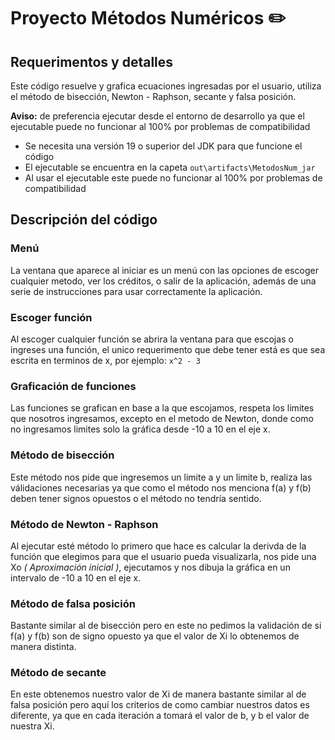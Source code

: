 # Proyecto Métodos Numéricos :pencil2:

## Requerimentos y detalles
Este código resuelve y grafica ecuaciones ingresadas por el usuario, utiliza el método de bisección, Newton - Raphson, secante y falsa posición.

**Aviso:** de preferencia ejecutar desde el entorno de desarrollo ya que el ejecutable puede no funcionar al 100% por problemas de compatibilidad
- Se necesita una versión 19 o superior del JDK para que funcione el código
- El ejecutable se encuentra en la capeta `out\artifacts\MetodosNum_jar`
- Al usar el ejecutable este puede no funcionar al 100% por problemas de compatibilidad

## Descripción del código

### Menú
La ventana que aparece al iniciar es un menú con las opciones de escoger cualquier metodo, ver los créditos, o salir de la aplicación, además de una serie de instrucciones para usar correctamente la aplicación.

### Escoger función
Al escoger cualquier función se abrira la ventana para que escojas o ingreses una función, el unico requerimento que debe tener está es que sea escrita en terminos de x, por ejemplo: `x^2 - 3`

### Graficación de funciones
Las funciones se grafican en base a la que escojamos, respeta los limites que nosotros ingresamos, excepto en el metodo de Newton, donde como no ingresamos limites solo la gráfica desde -10 a 10 en el eje x.

### Método de bisección
Este método nos pide que ingresemos un limite a y un limite b, realiza las válidaciones necesarias ya que como el método nos menciona f(a) y f(b) deben tener signos opuestos o el método no tendría sentido.

### Método de Newton - Raphson
Al ejecutar esté método lo primero que hace es calcular la derivda de la función que elegimos para que el usuario pueda visualizarla, nos pide una Xo *( Aproximación inicial )*, ejecutamos y nos dibuja la gráfica en un intervalo de -10 a 10 en el eje x.

### Método de falsa posición
Bastante similar al de bisección pero en este no pedimos la validación de si f(a) y f(b) son de signo opuesto ya que el valor de Xi lo obtenemos de manera distinta.

### Método de secante
En este obtenemos nuestro valor de Xi de manera bastante similar al de falsa posición pero aquí los criterios de como cambiar nuestros datos es diferente, ya que en cada iteración a tomará el valor de b, y b el valor de nuestra Xi.